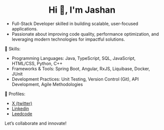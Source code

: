 <h1 align="center">Hi 👋, I'm Jashan</h1>

* Full-Stack Developer skilled in building scalable, user-focused applications.
* Passionate about improving code quality, performance optimization, and leveraging modern technologies for impactful solutions.


🌟 Skills:

* Programming Languages: Java, TypeScript, SQL, JavaScript, HTML/CSS, Python, C++
* Frameworks & Tools: Spring Boot, Angular, RxJS, Liquibase, Docker, JUnit
* Development Practices: Unit Testing, Version Control (Git), API Development, Agile Methodologies

🌟 Profiles:
* [X (twitter)](https://x.com/_jashan13)
* [Linkedin](https://www.linkedin.com/in/deepjashan2020/)
* [Leedcode](https://leetcode.com/u/deepjashan2020/)



Let’s collaborate and innovate!
 
 
